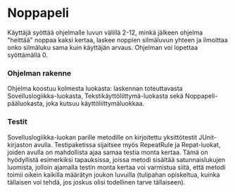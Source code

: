 # Noppapeli #

Käyttäjä syöttää ohjelmalle luvun välillä 2-12, minkä jälkeen ohjelma "heittää" noppaa kaksi kertaa, laskee noppien silmäluvun yhteen ja ilmoittaa onko silmäluku sama kuin käyttäjän arvaus. Ohjelman voi lopettaa syöttämällä 0.

### Ohjelman rakenne ###

Ohjelma koostuu kolmesta luokasta: laskennan toteuttavasta Sovelluslogiikka-luokasta, Tekstikäyttöliittymä-luokasta sekä Noppapeli-pääluokasta, joka kutsuu käyttöliittymäluokkaa.

### Testit ###

Sovelluslogiikka-luokan parille metodille on kirjoitettu yksittötestit JUnit-kirjaston avulla. Testipaketissa sijaitsee myös RepeatRule ja Repat-luokat, joiden avulla on mahdollista ajaa samaa testia monta kertaa. Tämä on hyödyllistä esimerkiksi tapauksissa, joissa metodi sisältää satunnaislukujen luomista, jolloin ajamalla testin monta kertaa voi varmistua siitä, että metodi toimii oikein kaikilla määrätyn joukon luvuilla (tulipahan opiskeltua, kuinka tällaisen voi tehdä, jos joskus olisi todellinen tarve tällaiseen). 

